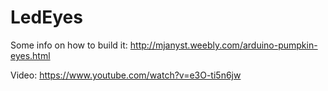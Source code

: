 # LedEyes
Some info on how to build it: http://mjanyst.weebly.com/arduino-pumpkin-eyes.html

Video: https://www.youtube.com/watch?v=e3O-ti5n6jw
